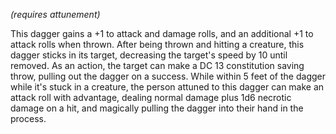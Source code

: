 *(requires attunement)*

This dagger gains a +1 to attack and damage rolls, and an additional +1 to attack rolls when thrown. 
After being thrown and hitting a creature, this dagger sticks in its target, decreasing the target's speed by 10 until removed.
As an action, the target can make a DC 13 constitution saving throw, pulling out the dagger on a success.
While within 5 feet of the dagger while it's stuck in a creature, the person attuned to this dagger can make an attack roll with advantage, dealing normal damage plus 1d6 necrotic damage on a hit, and magically pulling the dagger into their hand in the process.